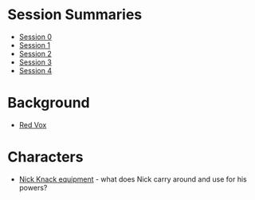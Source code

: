 <!-- TITLE: Sycamour Division -->
<!-- SUBTITLE: A quick summary of Sycamour Division -->

# Session Summaries
* [Session 0](sycamour-division/session-0)
* [Session 1](sycamour-division/session-1)
* [Session 2](sycamour-division/session-2)
* [Session 3](sycamour-division/session-3)
* [Session 4](sycamour-division/session-4)
# Background
* [Red Vox](sycamour-division/red-vox)
# Characters
* [Nick Knack equipment](sycamour-division/nick-knack-equipment) - what does Nick carry around and use for his powers?